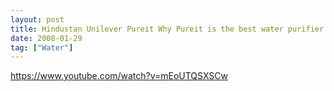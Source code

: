 ```yaml
---
layout: post
title: Hindustan Unilever Pureit Why Pureit is the best water purifier in India
date: 2008-01-29
tag: ["Water"]
---
```


https://www.youtube.com/watch?v=mEoUTQSXSCw  